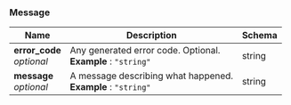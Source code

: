 
<a name="message"></a>
### Message

|Name|Description|Schema|
|---|---|---|
|**error_code**  <br>*optional*|Any generated error code. Optional.  <br>**Example** : `"string"`|string|
|**message**  <br>*optional*|A message describing what happened.  <br>**Example** : `"string"`|string|



